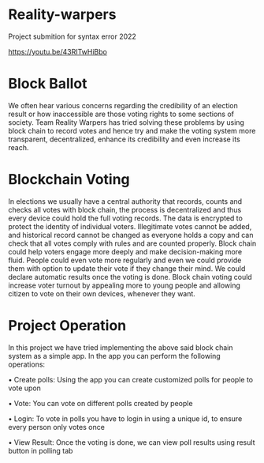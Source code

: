 # Reality-warpers
Project submition for syntax error 2022

https://youtu.be/43RITwHiBbo
# Block Ballot
We often hear various concerns regarding the credibility of an election result or how inaccessible are those voting rights to some sections of society. Team Reality Warpers has tried solving these problems by using block chain to record votes and hence try and make the voting system more transparent, decentralized, enhance its credibility and even increase its reach.

# Blockchain Voting
In elections we usually have a central authority that records, counts and checks all votes with block chain, the process is decentralized and thus every device could hold the full voting records. The data is encrypted to protect the identity of individual voters. Illegitimate votes cannot be added, and historical record cannot be changed as everyone holds a copy and can check that all votes comply with rules and are counted properly.
Block chain could help voters engage more deeply and make decision-making more fluid.
People could even vote more regularly and even we could provide them with option to update their vote if they change their mind. We could declare automatic results once the voting is done. Block chain voting could increase voter turnout by appealing more to young people and allowing citizen to vote on their own devices, whenever they want.

# Project Operation
In this project we have tried implementing the above said block chain system as a simple app. In the app you can perform the following operations:

•	Create polls: Using the app you can create customized polls for people to vote upon

•	Vote: You can vote on different polls created by people 

•	Login: To vote in polls you have to login in using a unique id, to ensure every person only votes once

•	View Result: Once the voting is done, we can view poll results using   result button in polling tab

